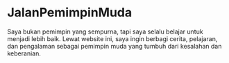 # JalanPemimpinMuda
Saya bukan pemimpin yang sempurna, tapi saya selalu belajar untuk menjadi lebih baik. Lewat website ini, saya ingin berbagi cerita, pelajaran, dan pengalaman sebagai pemimpin muda yang tumbuh dari kesalahan dan keberanian.
